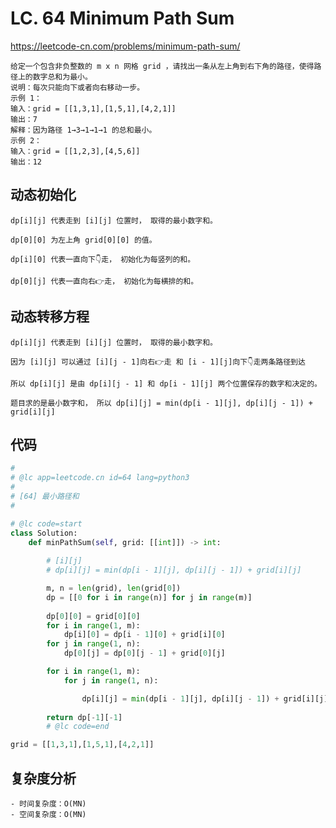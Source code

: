 LC. 64 Minimum Path Sum
====
https://leetcode-cn.com/problems/minimum-path-sum/

    给定一个包含非负整数的 m x n 网格 grid ，请找出一条从左上角到右下角的路径，使得路径上的数字总和为最小。
    说明：每次只能向下或者向右移动一步。
    示例 1：
    输入：grid = [[1,3,1],[1,5,1],[4,2,1]]
    输出：7
    解释：因为路径 1→3→1→1→1 的总和最小。
    示例 2：
    输入：grid = [[1,2,3],[4,5,6]]
    输出：12

## 动态初始化

    dp[i][j] 代表走到 [i][j] 位置时， 取得的最小数字和。

    dp[0][0] 为左上角 grid[0][0] 的值。

    dp[i][0] 代表一直向下👇走， 初始化为每竖列的和。

    dp[0][j] 代表一直向右👉走， 初始化为每横排的和。


## 动态转移方程

    dp[i][j] 代表走到 [i][j] 位置时， 取得的最小数字和。
    
    因为 [i][j] 可以通过 [i][j - 1]向右👉走 和 [i - 1][j]向下👇走两条路径到达

    所以 dp[i][j] 是由 dp[i][j - 1] 和 dp[i - 1][j] 两个位置保存的数字和决定的。
    
    题目求的是最小数字和， 所以 dp[i][j] = min(dp[i - 1][j], dp[i][j - 1]) + grid[i][j]

## 代码

```python
#
# @lc app=leetcode.cn id=64 lang=python3
#
# [64] 最小路径和
#

# @lc code=start
class Solution:
    def minPathSum(self, grid: [[int]]) -> int:
        
        # [i][j]
        # dp[i][j] = min(dp[i - 1][j], dp[i][j - 1]) + grid[i][j]

        m, n = len(grid), len(grid[0])
        dp = [[0 for i in range(n)] for j in range(m)]
        
        dp[0][0] = grid[0][0]
        for i in range(1, m):
            dp[i][0] = dp[i - 1][0] + grid[i][0]
        for j in range(1, n):
            dp[0][j] = dp[0][j - 1] + grid[0][j]

        for i in range(1, m):
            for j in range(1, n):

                dp[i][j] = min(dp[i - 1][j], dp[i][j - 1]) + grid[i][j]
        
        return dp[-1][-1]
        # @lc code=end

grid = [[1,3,1],[1,5,1],[4,2,1]]
```

## 复杂度分析

    - 时间复杂度：O(MN)
    - 空间复杂度：O(MN)
